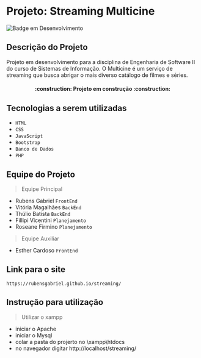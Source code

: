 # Projeto: Streaming Multicine
![Badge em Desenvolvimento](http://img.shields.io/static/v1?label=STATUS&message=EM%20DESENVOLVIMENTO&color=GREEN&style=for-the-badge)
## Descrição do Projeto
<p> Projeto em desenvolvimento para a disciplina de Engenharia de Software II do curso de Sistemas de Informação. O Multicine é um serviço de streaming que busca abrigar o mais diverso catálogo de filmes e séries. </p>

  <h4 align="center"> 
    :construction:  Projeto em construção  :construction:
    </h4>

## Tecnologias a serem utilizadas
- ``HTML``
- ``CSS``
- ``JavaScript``
- ``Bootstrap``
- ``Banco de Dados``
- ``PHP``

## Equipe do Projeto
> Equipe Principal
- Rubens Gabriel  ``FrontEnd``
- Vitória Magalhães  ``BackEnd``
- Thúlio Batista  ``BackEnd``
- Fillipi Vicentini  ``Planejamento``
- Roseane Firmino  ``Planejamento``
> Equipe Auxiliar
- Esther Cardoso  ``FrontEnd``

## Link para o site
```
https://rubensgabriel.github.io/streaming/
```


## Instrução  para utilização 
>Utilizar o xampp 
- iniciar o Apache
- iniciar o Mysql
- colar a pasta do projerto no \xampp\htdocs
- no navegador digitar http://localhost/streaming/

